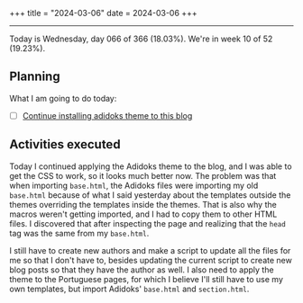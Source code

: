 +++
title = "2024-03-06"
date = 2024-03-06
+++

---

Today is Wednesday, day 066 of 366 (18.03%). We're in week 10 of 52 (19.23%).

## Planning

What I am going to do today:

- [ ] [Continue installing adidoks theme to this blog](https://github.com/OmnicodeSolutions/worklog-luisa/issues/4)

## Activities executed

Today I continued applying the Adidoks theme to the blog, and I was able to get the CSS to work, so it looks much better now. The problem was that when importing `base.html`, the Adidoks files were importing my old `base.html` because of what I said yesterday about the templates outside the themes overriding the templates inside the themes. That is also why the macros weren't getting imported, and I had to copy them to other HTML files. I discovered that after inspecting the page and realizing that the `head` tag was the same from my `base.html`.

I still have to create new authors and make a script to update all the files for me so that I don't have to, besides updating the current script to create new blog posts so that they have the author as well. I also need to apply the theme to the Portuguese pages, for which I believe I'll still have to use my own templates, but import Adidoks' `base.html` and `section.html`.
